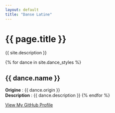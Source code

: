 ```yaml
---
layout: default
title: "Danse Latine"
---
```


# {{ page.title }}

{{ site.description }}

{% for dance in site.dance_styles %}
## {{ dance.name }}
**Origine** : {{ dance.origin }}  
**Description** : {{ dance.description }}
{% endfor %}

[View My GitHub Profile](https://github.com/rlc26)
